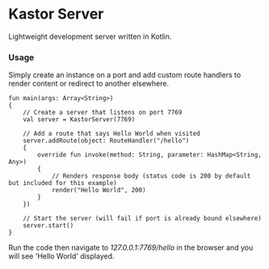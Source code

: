 Kastor Server
=============

Lightweight development server written in Kotlin.

### Usage

Simply create an instance on a port and add custom route handlers to render content or redirect to another elsewhere.

```
fun main(args: Array<String>)
{
    // Create a server that listens on port 7769
    val server = KastorServer(7769)

    // Add a route that says Hello World when visited
    server.addRoute(object: RouteHandler("/hello")
    {
        override fun invoke(method: String, parameter: HashMap<String, Any>)
        {
            // Renders response body (status code is 200 by default but included for this example)
            render("Hello World", 200)
        }
    })

    // Start the server (will fail if port is already bound elsewhere)
    server.start()
}
```

Run the code then navigate to _127.0.0.1:7769/hello_ in the browser and you will see 'Hello World' displayed.